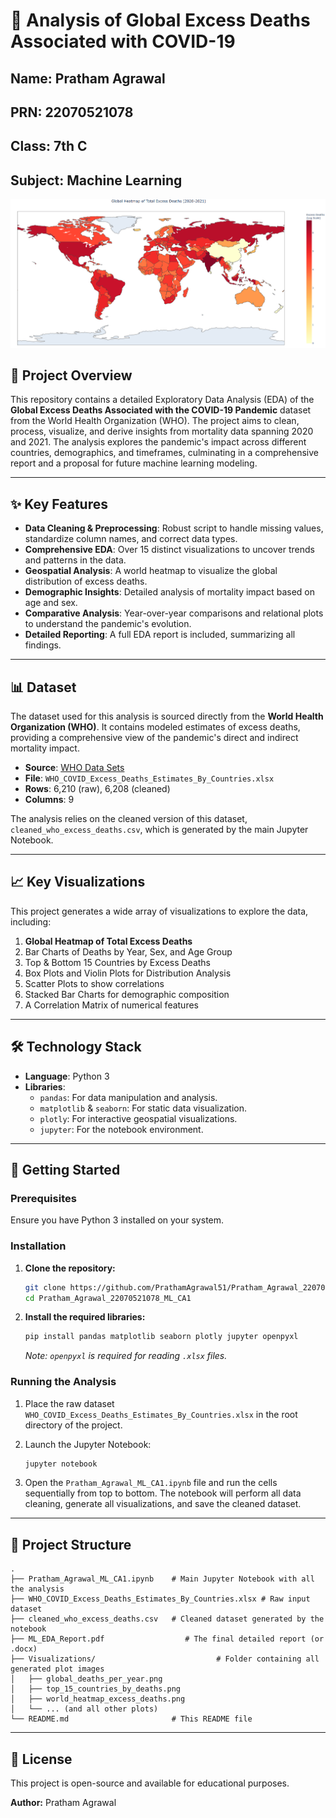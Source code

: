 # 🦠 Analysis of Global Excess Deaths Associated with COVID-19

## Name: Pratham Agrawal
## PRN: 22070521078
## Class: 7th C
## Subject: Machine Learning

![World Heatmap](https://github.com/PrathamAgrawal51/Pratham_Agrawal_22070521078_ML_CA1/blob/2137cf15ae05aa94a750c7cea421f29fac15f9df/Visualizations/world_heatmap.png)

## 📖 Project Overview

This repository contains a detailed Exploratory Data Analysis (EDA) of the **Global Excess Deaths Associated with the COVID-19 Pandemic** dataset from the World Health Organization (WHO). The project aims to clean, process, visualize, and derive insights from mortality data spanning 2020 and 2021. The analysis explores the pandemic's impact across different countries, demographics, and timeframes, culminating in a comprehensive report and a proposal for future machine learning modeling.

---

## ✨ Key Features

- **Data Cleaning & Preprocessing**: Robust script to handle missing values, standardize column names, and correct data types.
- **Comprehensive EDA**: Over 15 distinct visualizations to uncover trends and patterns in the data.
- **Geospatial Analysis**: A world heatmap to visualize the global distribution of excess deaths.
- **Demographic Insights**: Detailed analysis of mortality impact based on age and sex.
- **Comparative Analysis**: Year-over-year comparisons and relational plots to understand the pandemic's evolution.
- **Detailed Reporting**: A full EDA report is included, summarizing all findings.

---

## 📊 Dataset

The dataset used for this analysis is sourced directly from the **World Health Organization (WHO)**. It contains modeled estimates of excess deaths, providing a comprehensive view of the pandemic's direct and indirect mortality impact.

- **Source**: [WHO Data Sets](https://www.who.int/data/sets/global-excess-deaths-associated-with-covid-19-modelled-estimates)
- **File**: `WHO_COVID_Excess_Deaths_Estimates_By_Countries.xlsx`
- **Rows**: 6,210 (raw), 6,208 (cleaned)
- **Columns**: 9

The analysis relies on the cleaned version of this dataset, `cleaned_who_excess_deaths.csv`, which is generated by the main Jupyter Notebook.

---

## 📈 Key Visualizations

This project generates a wide array of visualizations to explore the data, including:

1.  **Global Heatmap of Total Excess Deaths**
2.  Bar Charts of Deaths by Year, Sex, and Age Group
3.  Top & Bottom 15 Countries by Excess Deaths
4.  Box Plots and Violin Plots for Distribution Analysis
5.  Scatter Plots to show correlations
6.  Stacked Bar Charts for demographic composition
7.  A Correlation Matrix of numerical features

---

## 🛠️ Technology Stack

- **Language**: Python 3
- **Libraries**:
    - `pandas`: For data manipulation and analysis.
    - `matplotlib` & `seaborn`: For static data visualization.
    - `plotly`: For interactive geospatial visualizations.
    - `jupyter`: For the notebook environment.

---

## 🚀 Getting Started

### Prerequisites

Ensure you have Python 3 installed on your system.

### Installation

1.  **Clone the repository:**
    ```sh
    git clone https://github.com/PrathamAgrawal51/Pratham_Agrawal_22070521078_ML_CA1.git
    cd Pratham_Agrawal_22070521078_ML_CA1
    ```

2.  **Install the required libraries:**
    ```sh
    pip install pandas matplotlib seaborn plotly jupyter openpyxl
    ```
    *Note: `openpyxl` is required for reading `.xlsx` files.*

### Running the Analysis

1.  Place the raw dataset `WHO_COVID_Excess_Deaths_Estimates_By_Countries.xlsx` in the root directory of the project.

2.  Launch the Jupyter Notebook:
    ```sh
    jupyter notebook
    ```

3.  Open the `Pratham_Agrawal_ML_CA1.ipynb` file and run the cells sequentially from top to bottom. The notebook will perform all data cleaning, generate all visualizations, and save the cleaned dataset.

---

## 📁 Project Structure

```
.
├── Pratham_Agrawal_ML_CA1.ipynb    # Main Jupyter Notebook with all the analysis
├── WHO_COVID_Excess_Deaths_Estimates_By_Countries.xlsx # Raw input dataset
├── cleaned_who_excess_deaths.csv   # Cleaned dataset generated by the notebook
├── ML_EDA_Report.pdf                  # The final detailed report (or .docx)
├── Visualizations/                           # Folder containing all generated plot images
│   ├── global_deaths_per_year.png
│   ├── top_15_countries_by_deaths.png
│   ├── world_heatmap_excess_deaths.png
│   └── ... (and all other plots)
└── README.md                       # This README file
```

---

## 📄 License

This project is open-source and available for educational purposes.

**Author:** Pratham Agrawal
